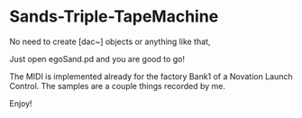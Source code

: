 # Sands-Triple-TapeMachine

No need to create [dac~] objects or anything like that,

Just open egoSand.pd and you are good to go!

The MIDI is implemented already for the factory Bank1 of a Novation Launch Control.
The samples are a couple things recorded by me.

Enjoy!

